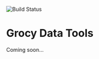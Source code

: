 ![Build Status](https://github.com/uwbfritz/grocy/actions/workflows/shellcheck.yml/badge.svg)
# Grocy Data Tools

Coming soon...


